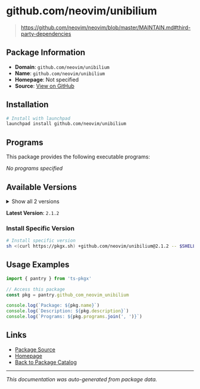 # github.com/neovim/unibilium

> https://github.com/neovim/neovim/blob/master/MAINTAIN.md#third-party-dependencies

## Package Information

- **Domain**: `github.com/neovim/unibilium`
- **Name**: `github.com/neovim/unibilium`
- **Homepage**: Not specified
- **Source**: [View on GitHub](https://github.com/pkgxdev/pantry/tree/main/projects/github.com/neovim/unibilium/package.yml)

## Installation

```bash
# Install with launchpad
launchpad install github.com/neovim/unibilium
```

## Programs

This package provides the following executable programs:

*No programs specified*

## Available Versions

<details>
<summary>Show all 2 versions</summary>

- `2.1.2`, `2.1.1`

</details>

**Latest Version**: `2.1.2`

### Install Specific Version

```bash
# Install specific version
sh <(curl https://pkgx.sh) +github.com/neovim/unibilium@2.1.2 -- $SHELL -i
```

## Usage Examples

```typescript
import { pantry } from 'ts-pkgx'

// Access this package
const pkg = pantry.github_com_neovim_unibilium

console.log(`Package: ${pkg.name}`)
console.log(`Description: ${pkg.description}`)
console.log(`Programs: ${pkg.programs.join(', ')}`)
```

## Links

- [Package Source](https://github.com/pkgxdev/pantry/tree/main/projects/github.com/neovim/unibilium/package.yml)
- [Homepage](#)
- [Back to Package Catalog](../package-catalog.md)

---

*This documentation was auto-generated from package data.*
